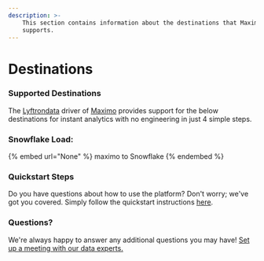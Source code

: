 ```yaml
---
description: >-
    This section contains information about the destinations that Maximo
    supports.
---
```


# Destinations

### Supported Destinations

The [Lyftrondata](https://www.lyftrondata.com/) driver of [Maximo](None) provides support for the below destinations for instant analytics with no engineering in just 4 simple steps.

### Snowflake Load:

{% embed url="None" %}
maximo to Snowflake
{% endembed %}

### Quickstart Steps

Do you have questions about how to use the platform? Don't worry; we've got you covered. Simply follow the quickstart instructions [here](README.md).

### Questions? <a href="#questions" id="questions"></a>

We're always happy to answer any additional questions you may have! [Set up a meeting with our data experts.](https://www.lyftrondata.com/book-a-meeting/)
